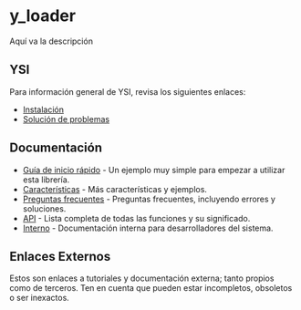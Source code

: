 # y_loader

Aquí va la descripción

## YSI

Para información general de YSI, revisa los siguientes enlaces:

* [Instalación](../instalacion.md)
* [Solución de problemas](../solucion-problemas.md)

## Documentación

* [Guía de inicio rápido](y_loader/inicio-rapido.md) - Un ejemplo muy simple para empezar a utilizar esta librería.
* [Características](y_loader/caracteristicas.md) - Más características y ejemplos.
* [Preguntas frecuentes](y_loader/preguntas-frecuentes.md) - Preguntas frecuentes, incluyendo errores y soluciones.
* [API](y_loader/api.md) - Lista completa de todas las funciones y su significado.
* [Interno](y_loader/interno.md) - Documentación interna para desarrolladores del sistema.

## Enlaces Externos

Estos son enlaces a tutoriales y documentación externa; tanto propios como de terceros. Ten en cuenta que pueden estar incompletos, obsoletos o ser inexactos.
